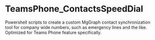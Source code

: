 # TeamsPhone_ContactsSpeedDial
Powershell scripts to create a custom MgGraph contact synchronization tool for company wide numbers, such as emergency lines and the like. Optimized for Teams Phone feature specifically.
